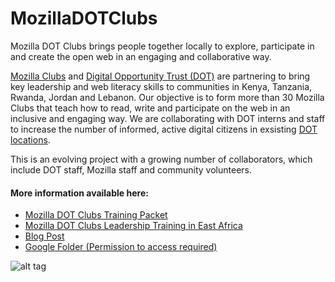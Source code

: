 # MozillaDOTClubs
Mozilla DOT Clubs brings people together locally to explore, participate in and create the open web in an engaging and collaborative way.

[Mozilla Clubs](https://learning.mozilla.org/en-US/clubs) and [Digital Opportunity Trust (DOT)](https://www.dotrust.org/) are partnering to bring key leadership and web literacy skills to communities in Kenya, Tanzania, Rwanda, Jordan and Lebanon. Our objective is to form more than 30 Mozilla Clubs that teach how to read, write and participate on the web in an inclusive and engaging way. We are collaborating with DOT interns and staff to increase the number of informed, active digital citizens in exsisting [DOT locations](https://www.dotrust.org/countries). 

This is an evolving project with a growing number of collaborators, which include DOT staff, Mozilla staff and community volunteers. 

#### More information available here:
* [Mozilla DOT Clubs Training Packet](https://docs.google.com/document/d/1dnespZr0nmweFCgEvTeXx63I6j1JsYj58tE9Q1FtlaA/edit?usp=sharing)
* [Mozilla DOT Clubs Leadership Training in East Africa](https://thimbleprojects.org/juliavallera/240448/)
* [Blog Post](https://medium.com/@amirad/training-leaders-with-mozilla-in-nairobi-and-dar-es-salaam-cae38f1ed12e)
* [Google Folder (Permission to access required)](https://drive.google.com/drive/folders/0B5ga06pZVp55b2VGRlJXS2libXc?usp=sharing)

![alt tag](https://github.com/jvallera/MozillaDOTClubs/blob/master/images/Kenyagroup.jpg "Mozilla DOT Clubs Training in Nairobi, Kenya 2017")
